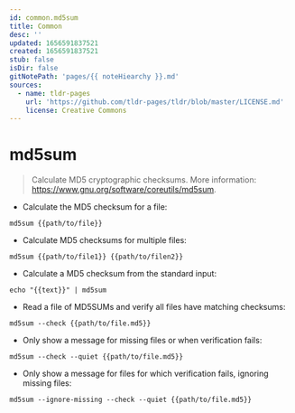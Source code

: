 ```yaml
---
id: common.md5sum
title: Common
desc: ''
updated: 1656591837521
created: 1656591837521
stub: false
isDir: false
gitNotePath: 'pages/{{ noteHiearchy }}.md'
sources:
  - name: tldr-pages
    url: 'https://github.com/tldr-pages/tldr/blob/master/LICENSE.md'
    license: Creative Commons
---
```

# md5sum

> Calculate MD5 cryptographic checksums.
> More information: <https://www.gnu.org/software/coreutils/md5sum>.

- Calculate the MD5 checksum for a file:

`md5sum {{path/to/file}}`

- Calculate MD5 checksums for multiple files:

`md5sum {{path/to/file1}} {{path/to/filen2}}`

- Calculate a MD5 checksum from the standard input:

`echo "{{text}}" | md5sum`

- Read a file of MD5SUMs and verify all files have matching checksums:

`md5sum --check {{path/to/file.md5}}`

- Only show a message for missing files or when verification fails:

`md5sum --check --quiet {{path/to/file.md5}}`

- Only show a message for files for which verification fails, ignoring missing files:

`md5sum --ignore-missing --check --quiet {{path/to/file.md5}}`

